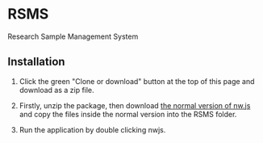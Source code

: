 # RSMS
Research Sample Management System


## Installation
1. Click the green "Clone or download" button at the top of this page and download as a zip file.

2. Firstly, unzip the package, then download [the normal version of nw.js](http://nwjs.io) and copy the files inside the normal version into the RSMS folder.
    
3. Run the application by double clicking nwjs.
